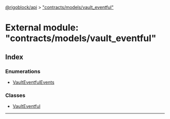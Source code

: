 [@rigoblock/api](../README.md) > ["contracts/models/vault_eventful"](../modules/_contracts_models_vault_eventful_.md)

# External module: "contracts/models/vault_eventful"

## Index

### Enumerations

* [VaultEventfulEvents](../enums/_contracts_models_vault_eventful_.vaulteventfulevents.md)

### Classes

* [VaultEventful](../classes/_contracts_models_vault_eventful_.vaulteventful.md)

---

